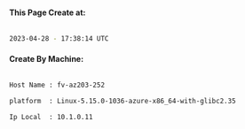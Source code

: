 
   
#### This Page Create at:

```bash

2023-04-28 - 17:38:14 UTC

```

#### Create By Machine:

```bash

Host Name : fv-az203-252

platform  : Linux-5.15.0-1036-azure-x86_64-with-glibc2.35

Ip Local  : 10.1.0.11

```

